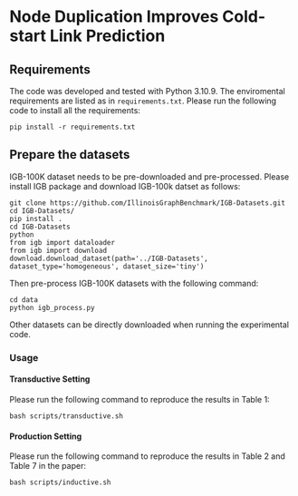# Node Duplication Improves Cold-start Link Prediction

## Requirements
The code was developed and tested with Python 3.10.9. The enviromental requirements are listed as in `requirements.txt`. Please run the following code to install all the requirements:
```
pip install -r requirements.txt
```

## Prepare the datasets
IGB-100K dataset needs to be pre-downloaded and pre-processed. Please install IGB package and download IGB-100k datset as follows:
```
git clone https://github.com/IllinoisGraphBenchmark/IGB-Datasets.git
cd IGB-Datasets/
pip install .
cd IGB-Datasets
python
from igb import dataloader
from igb import download
download.download_dataset(path='../IGB-Datasets', dataset_type='homogeneous', dataset_size='tiny')
```
Then pre-process IGB-100K datasets with the following command:
```
cd data
python igb_process.py
```
Other datasets can be directly downloaded when running the experimental code. 

### Usage

#### Transductive Setting
Please run the following command to reproduce the results in Table 1:
```
bash scripts/transductive.sh
```

#### Production Setting
Please run the following command to reproduce the results in Table 2 and Table 7 in the paper:
```
bash scripts/inductive.sh
```


